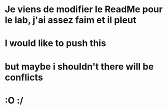 # Je viens de modifier le ReadMe pour le lab, j'ai assez faim et il pleut 
# I would like to push this
# but maybe i shouldn't there will be conflicts
# :O  :/
